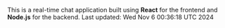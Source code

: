 This is a real-time chat application built using **React** for the frontend and **Node.js** for the backend.
Last updated: Wed Nov  6 00:36:18 UTC 2024
